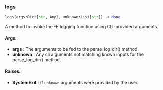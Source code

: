 

### logs
```python
logs(args:Dict[str, Any], unknown:List[str]) -> None
```
A method to invoke the FE logging function using CLI-provided arguments.



#### Args:

* **args** :  The arguments to be fed to the parse_log_dir() method.
* **unknown** :  Any cli arguments not matching known inputs for the parse_log_dir() method.

#### Raises:

* **SystemExit** :  If `unknown` arguments were provided by the user.